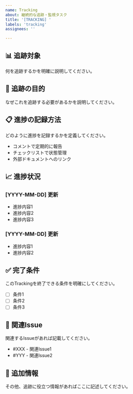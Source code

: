 ```yaml
---
name: Tracking
about: 継続的な追跡・監視タスク
title: '[TRACKING] '
labels: 'tracking'
assignees: ''

---
```


## 📊 追跡対象

何を追跡するかを明確に説明してください。

## 🎯 追跡の目的

なぜこれを追跡する必要があるかを説明してください。

## 📋 進捗の記録方法

どのように進捗を記録するかを定義してください。

- コメントで定期的に報告
- チェックリストで状態管理
- 外部ドキュメントへのリンク

## 📈 進捗状況

### [YYYY-MM-DD] 更新

- 進捗内容1
- 進捗内容2
- 進捗内容3

### [YYYY-MM-DD] 更新

- 進捗内容1
- 進捗内容2

## ✅ 完了条件

このTrackingを終了できる条件を明確にしてください。

- [ ] 条件1
- [ ] 条件2
- [ ] 条件3

## 🔗 関連Issue

関連するIssueがあれば記載してください。

- #XXX - 関連Issue1
- #YYY - 関連Issue2

## 📝 追加情報

その他、追跡に役立つ情報があればここに記述してください。
